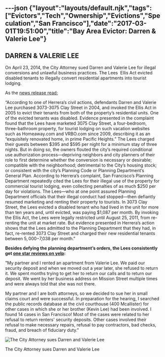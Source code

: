 ---json
{"layout":"layouts/default.njk","tags":["Evictors","Tech","Ownership","Evictions","Speculation","San Francisco"],"date":"2017-03-01T19:51:00","title":"Bay Area Evictor: Darren &amp; Valerie Lee"}
---

**DARREN & VALERIE LEE**
------------------------

On April 23, 2014, the City Attorney sued Darren and Valerie Lee for illegal conversions and unlawful business practices. The Lees  Ellis Act evicted disabled tenants to illegally convert residential apartments into tourist lodging.

As the [news release read:](http://www.sfcityattorney.org/index.aspx?page=594)

“According to one of Herrera’s civil actions, defendants Darren and Valerie Lee purchased 3073-3075 Clay Street in 2004, and invoked the Ellis Act in 2005 to evict their tenants from both of the property’s residential units. One of the evicted tenants was disabled. Evidence presented in the complaint found that the Lees have marketed 3075 Clay Street, a four-bedroom, three-bathroom property, for tourist lodging on such vacation websites such as Homeaway.com and VRBO.com since 2009, describing it as an “exquisitely renovated home, in prime Pacific Heights.” The Lees charged their guests between $395 and $595 per night for a minimum stay of three nights. But in doing so, the owners flouted the city’s required conditional use authorization process—depriving neighbors and city planners of their role to first determine whether the conversion is necessary or desirable; compatible with the neighborhood; detrimental to the City’s housing stock; or consistent with the city’s Planning Code or Planning Department’s General Plan. According to Herrera’s complaint, San Francisco’s Planning Department repeatedly cited the Lees for their illegal use of the property for commercial tourist lodging, even collecting penalties of as much $250 per day for violations. The Lees—who at one point assured Planning Department officials that their illegal conduct had stopped—then defiantly resumed marketing and renting their property to tourists. In 3073 Clay Street, the Lees evicted a disabled tenant who had lived in the unit for more than ten years and, until evicted, was paying $1,087 per month. By invoking the Ellis Act, the Lees were legally restricted until August 25, 2011, from re-renting the unit at market rate. But evidence presented in Herrera’s action shows that the Lees admitted to the Planning Department that they had, in fact, re-rented 3073 Clay Street and charged their new residential tenants between $5,000-$7,038 per month."

**Besides defying the planning department’s orders, the Lees consistently get [one star reviews on yelp](http://www.yelp.com/biz/valerie-lee-landlord-san-francisco):**

"My partner and I rented an apartment from Valerie Lee. We paid our security deposit and when we moved out a year later, she refused to return it. We spent months trying to get her to return our calls and to return our deposit. We went by her business address on Mission Street multiple times and were always told that she was not there.

My partner and I are both attorneys, so we decided to sue her in small claims court and were successful. In preparation for the hearing, I searched the public records database at the civil courthouse (400 Mcallister) for other cases in which she or her brother (Kevin Lee) had been involved. I found 14 cases in San Francisco! Most of the cases were related to her refusal to return renters' security deposits. Other cases involved their refusal to make necessary repairs, refusal to pay contractors, bad checks, fraud, and breach of fiduciary duty."

![The City Attorney sues Darren and Valerie Lee](https://images.squarespace-cdn.com/content/v1/52b7d7a6e4b0b3e376ac8ea2/1412321232241-Y3C4SCZTMZ7V2HLC3XEK/ke17ZwdGBToddI8pDm48kKNWV2j1jkMO2hi7lnVXyCpZw-zPPgdn4jUwVcJE1ZvWQUxwkmyExglNqGp0IvTJZUJFbgE-7XRK3dMEBRBhUpzPsf4TH7aAzuhzoqdbKGEkyeiKLxgqH2DN23tf0kymyWHT1H4RETZEyt7zFn2JKzU/The+City+Attorney+sues+Darren+and+Valerie+Lee)

The City Attorney sues Darren and Valerie Lee